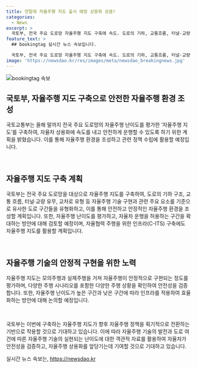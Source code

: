 ```yaml
---
title: 연말에 자율주행 지도 출시 예정 상용화 성큼!
categories:
  - News
excerpt: >
  국토부, 전국 주요 도로망 자율주행 지도 구축에 속도. 도로의 기하, 교통흐름, 터널·교량 유무 등 자율주행 기술 관련 요소를 평가, 안전성 확보에 힘 쏟는 계획. 이를 통해 자율차 보급 증가 예정. 레벨4 자율차 기업 간 거래 가능해지며, 고속도로, 국도, 지방도 등을 아우르는 자율주행 지도 구축 예정. 또한, 자율차 운행구역을 확대하는 촉진정책에도 기여할 예정. C-ITS를 활용한 자율협력 주행을 위해 인프라 구축할 계획. 국토부 관계자는 도로 여건에 따라 자율주행 기술이 달라 자율차 운행구역을 세밀하게 설정할 필요가 있다고 강조했다.
feature_text: >
  ## bookingtag 실시간 뉴스 속보입니다.

  국토부, 전국 주요 도로망 자율주행 지도 구축에 속도. 도로의 기하, 교통흐름, 터널·교량 유무 등 자율주행 기술 관련 요소를 평가, 안전성 확보에 힘 쏟는 계획. 이를 통해 자율차 보급 증가 예정. 레벨4 자율차 기업 간 거래 가능해지며, 고속도로, 국도, 지방도 등을 아우르는 자율주행 지도 구축 예정. 또한, 자율차 운행구역을 확대하는 촉진정책에도 기여할 예정. C-ITS를 활용한 자율협력 주행을 위해 인프라 구축할 계획. 국토부 관계자는 도로 여건에 따라 자율주행 기술이 달라 자율차 운행구역을 세밀하게 설정할 필요가 있다고 강조했다.
image: 'https://newsdao.kr/res/images/meta/newsdao_breakingnews.jpg'
---
```


<p><img src="https://newsdao.kr/res/images/meta/newsdao_breakingnews.jpg" alt="bookingtag 속보" /></p>

<h2 data-ke-size="size26">국토부, 자율주행 지도 구축으로 안전한 자율주행 환경 조성</h2>

<p>국토교통부는 올해 말까지 전국 주요 도로망의 자율주행 난이도를 평가한 ‘자율주행 지도’를 구축하여, 자율차 상용화에 속도를 내고 안전하게 운행할 수 있도록 하기 위한 계획을 밝혔습니다. 이를 통해 자율주행 환경을 조성하고 관련 정책 수립에 활용할 예정입니다.</p>

<p data-ke-size="size16">&nbsp;</p>

<h2 data-ke-size="size24">자율주행 지도 구축 계획</h2>

<p>국토부는 전국 주요 도로망을 대상으로 자율주행 지도를 구축하여, 도로의 기하 구조, 교통 흐름, 터널·교량 유무, 교차로 유형 등 자율주행 기술 구현과 관련 주요 요소를 기준으로 유사한 도로 구간들을 유형화하고, 이를 통해 안전하고 안정적인 자율주행 환경을 조성할 계획입니다. 또한, 자율주행 난이도를 평가하고, 자율차 운행을 허용하는 구간을 확대하는 방안에 대해 검토할 예정이며, 자율협력 주행을 위한 인프라(C-ITS) 구축에도 자율주행 지도를 활용할 계획입니다.</p>

<p data-ke-size="size16">&nbsp;</p>

<h2 data-ke-size="size24">자율주행 기술의 안정적 구현을 위한 노력</h2>

<p>자율주행 지도는 모의주행과 실제주행을 거쳐 자율주행이 안정적으로 구현되는 정도를 평가하며, 다양한 주행 시나리오를 포함한 다양한 주행 상황을 확인하여 안전성을 검증합니다. 또한, 자율주행 난이도가 높은 구간과 낮은 구간에 따라 인프라를 적용하여 효율화하는 방안에 대해 논의할 예정입니다.</p>

<p data-ke-size="size16">&nbsp;</p>

<p>국토부는 이번에 구축하는 자율주행 지도가 향후 자율주행 정책을 획기적으로 전환하는 기반으로 작용할 것으로 기대하고 있습니다. 이에 따라 자율주행 기술의 발전과 도로 여건에 따른 자율주행 기술의 실현되는 난이도에 대한 객관적 자료를 활용하여 자율차가 안전성을 검증하고, 자율주행 상용화를 앞당기는데 기여할 것으로 기대하고 있습니다.</p>
실시간 뉴스 속보는, <a href="https://newsdao.kr" rel="dofollow">https://newsdao.kr</a>


